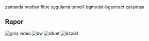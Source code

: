 zamanda median filtre uygulama temelli bgmodel-bgextract çalışması

## Rapor

![giriş video](assests/surveillance.gif)
![bw](assests/bw.gif)
![siluet](assests/siluet.gif)
![64x64](assests/64x64.gif)

